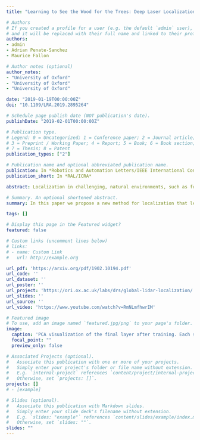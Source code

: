 ```yaml
---
title: "Learning to See the Wood for the Trees: Deep Laser Localization in Urban and Natural Environments on a CPU"

# Authors
# If you created a profile for a user (e.g. the default `admin` user), write the username (folder name) here 
# and it will be replaced with their full name and linked to their profile.
authors:
- admin
- Adrian Penate-Sanchez
- Maurice Fallon

# Author notes (optional)
author_notes:
- "University of Oxford"
- "University of Oxford"
- "University of Oxford"

date: "2019-01-19T00:00:00Z"
doi: "10.1109/LRA.2019.2895264"

# Schedule page publish date (NOT publication's date).
publishDate: "2019-02-01T00:00:00Z"

# Publication type.
# Legend: 0 = Uncategorized; 1 = Conference paper; 2 = Journal article;
# 3 = Preprint / Working Paper; 4 = Report; 5 = Book; 6 = Book section;
# 7 = Thesis; 8 = Patent
publication_types: ["2"]

# Publication name and optional abbreviated publication name.
publication: In *Robotics and Automation Letters/IEEE International Conference on Robotics and Automation*
publication_short: In *RAL/ICRA*

abstract: Localization in challenging, natural environments, such as forests or woodlands, is an important capability for many applications from guiding a robot navigating along a forest trail to monitoring vegetation growth with handheld sensors. In this letter, we explore laser-based localization in both urban and natural environments, which is suitable for online applications. We propose a deep learning approach capable of learning meaningful descriptors directly from three-dimensional point clouds by comparing triplets (anchor, positive, and negative examples). The approach learns a feature space representation for a set of segmented point clouds that are matched between a current and previous observations. Our learning method is tailored toward loop closure detection resulting in a small model that can be deployed using only a CPU. The proposed learning method would allow the full pipeline to run on robots with limited computational payloads, such as drones, quadrupeds, or Unmanned Ground Vehicles (UGVs).

# Summary. An optional shortened abstract.
summary: In this paper we propose a new method for localization that learns to match LIDAR segments in challenging environments.

tags: []

# Display this page in the Featured widget?
featured: false

# Custom links (uncomment lines below)
# links:
# - name: Custom Link
#   url: http://example.org

url_pdf: 'https://arxiv.org/pdf/1902.10194.pdf'
url_code: ''
url_dataset: ''
url_poster: ''
url_project: 'https://ori.ox.ac.uk/labs/drs/global-lidar-localization/'
url_slides: ''
url_source: ''
url_video: 'https://www.youtube.com/watch?v=RmNLmfhwrIM'

# Featured image
# To use, add an image named `featured.jpg/png` to your page's folder. 
image:
  caption: 'PCA visualization of the final layer after training. Each sample represents a single 3D segments, coloured by class.'
  focal_point: ""
  preview_only: false

# Associated Projects (optional).
#   Associate this publication with one or more of your projects.
#   Simply enter your project's folder or file name without extension.
#   E.g. `internal-project` references `content/project/internal-project/index.md`.
#   Otherwise, set `projects: []`.
projects: []
# - [example]

# Slides (optional).
#   Associate this publication with Markdown slides.
#   Simply enter your slide deck's filename without extension.
#   E.g. `slides: "example"` references `content/slides/example/index.md`.
#   Otherwise, set `slides: ""`.
slides: ""
---
```

<!-- 
{{% callout note %}}
Click the *Cite* button above to demo the feature to enable visitors to import publication metadata into their reference management software.
{{% /callout %}}

{{% callout note %}}
Create your slides in Markdown - click the *Slides* button to check out the example.
{{% /callout %}}

Supplementary notes can be added here, including [code, math, and images](https://wowchemy.com/docs/writing-markdown-latex/). 
-->